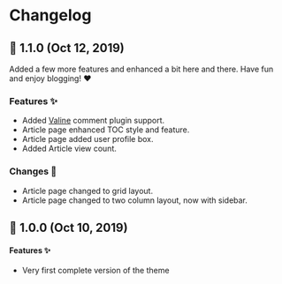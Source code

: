 # Changelog

## 🚀 1.1.0 (Oct 12, 2019)

Added a few more features and enhanced a bit here and there. Have fun and enjoy blogging! ❤️

### Features ✨
- Added [Valine](https://valine.js.org) comment plugin support.
- Article page enhanced TOC style and feature.
- Article page added user profile box.
- Added Article view count.

### Changes 🙌
- Article page changed to grid layout.
- Article page changed to two column layout, now with sidebar.

## 🚀 1.0.0 (Oct 10, 2019)
#### Features ✨
- Very first complete version of the theme